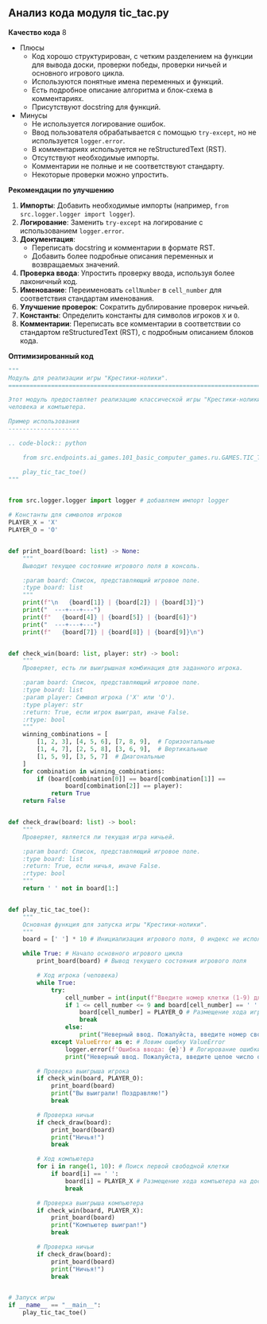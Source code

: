 ## Анализ кода модуля tic_tac.py

**Качество кода**
8
-   Плюсы
    -   Код хорошо структурирован, с четким разделением на функции для вывода доски, проверки победы, проверки ничьей и основного игрового цикла.
    -   Используются понятные имена переменных и функций.
    -   Есть подробное описание алгоритма и блок-схема в комментариях.
    -   Присутствуют docstring для функций.
-   Минусы
    -   Не используется логирование ошибок.
    -   Ввод пользователя обрабатывается с помощью `try-except`, но не используется `logger.error`.
    -   В комментариях используется не reStructuredText (RST).
    -   Отсутствуют необходимые импорты.
    -   Комментарии не полные и не соответствуют стандарту.
    -   Некоторые проверки можно упростить.

**Рекомендации по улучшению**

1.  **Импорты**: Добавить необходимые импорты (например, `from src.logger.logger import logger`).
2.  **Логирование**: Заменить `try-except` на логирование с использованием `logger.error`.
3.  **Документация**:
    -   Переписать docstring и комментарии в формате RST.
    -   Добавить более подробные описания переменных и возвращаемых значений.
4.  **Проверка ввода**: Упростить проверку ввода, используя более лаконичный код.
5.  **Именование**: Переименовать `cellNumber` в `cell_number` для соответствия стандартам именования.
6.  **Улучшение проверок**: Сократить дублирование проверок ничьей.
7.  **Константы**: Определить константы для символов игроков `X` и `O`.
8.  **Комментарии**: Переписать все комментарии в соответствии со стандартом reStructuredText (RST), с подробным описанием блоков кода.

**Оптимизированный код**

```python
"""
Модуль для реализации игры "Крестики-нолики".
=========================================================================================

Этот модуль предоставляет реализацию классической игры "Крестики-нолики" для двух игроков:
человека и компьютера.

Пример использования
--------------------

.. code-block:: python

    from src.endpoints.ai_games.101_basic_computer_games.ru.GAMES.TIC_TAC.tic_tac import play_tic_tac_toe

    play_tic_tac_toe()
"""


from src.logger.logger import logger # добавляем импорт logger

# Константы для символов игроков
PLAYER_X = 'X'
PLAYER_O = 'O'


def print_board(board: list) -> None:
    """
    Выводит текущее состояние игрового поля в консоль.

    :param board: Список, представляющий игровое поле.
    :type board: list
    """
    print(f"\n   {board[1]} | {board[2]} | {board[3]}")
    print("  ---+---+---")
    print(f"   {board[4]} | {board[5]} | {board[6]}")
    print("  ---+---+---")
    print(f"   {board[7]} | {board[8]} | {board[9]}\n")


def check_win(board: list, player: str) -> bool:
    """
    Проверяет, есть ли выигрышная комбинация для заданного игрока.

    :param board: Список, представляющий игровое поле.
    :type board: list
    :param player: Символ игрока ('X' или 'O').
    :type player: str
    :return: True, если игрок выиграл, иначе False.
    :rtype: bool
    """
    winning_combinations = [
        [1, 2, 3], [4, 5, 6], [7, 8, 9],  # Горизонтальные
        [1, 4, 7], [2, 5, 8], [3, 6, 9],  # Вертикальные
        [1, 5, 9], [3, 5, 7]  # Диагональные
    ]
    for combination in winning_combinations:
        if (board[combination[0]] == board[combination[1]] ==
                board[combination[2]] == player):
            return True
    return False


def check_draw(board: list) -> bool:
    """
    Проверяет, является ли текущая игра ничьей.

    :param board: Список, представляющий игровое поле.
    :type board: list
    :return: True, если ничья, иначе False.
    :rtype: bool
    """
    return ' ' not in board[1:]


def play_tic_tac_toe():
    """
    Основная функция для запуска игры "Крестики-нолики".
    """
    board = [' '] * 10 # Инициализация игрового поля, 0 индекс не используется

    while True: # Начало основного игрового цикла
        print_board(board) # Вывод текущего состояния игрового поля

        # Ход игрока (человека)
        while True:
            try:
                cell_number = int(input(f"Введите номер клетки (1-9) для '{PLAYER_O}': ")) # Запрос ввода номера клетки у игрока
                if 1 <= cell_number <= 9 and board[cell_number] == ' ': # Проверка корректности ввода
                    board[cell_number] = PLAYER_O # Размещение хода игрока на доске
                    break
                else:
                    print("Неверный ввод. Пожалуйста, введите номер свободной клетки от 1 до 9.") # Вывод сообщения об ошибке ввода
            except ValueError as e: # Ловим ошибку ValueError
                logger.error(f'Ошибка ввода: {e}') # Логирование ошибки
                print("Неверный ввод. Пожалуйста, введите целое число от 1 до 9.")  # Вывод сообщения об ошибке ввода

        # Проверка выигрыша игрока
        if check_win(board, PLAYER_O):
            print_board(board)
            print("Вы выиграли! Поздравляю!")
            break

        # Проверка ничьи
        if check_draw(board):
            print_board(board)
            print("Ничья!")
            break

        # Ход компьютера
        for i in range(1, 10): # Поиск первой свободной клетки
            if board[i] == ' ':
                board[i] = PLAYER_X # Размещение хода компьютера на доске
                break

        # Проверка выигрыша компьютера
        if check_win(board, PLAYER_X):
            print_board(board)
            print("Компьютер выиграл!")
            break

        # Проверка ничьи
        if check_draw(board):
            print_board(board)
            print("Ничья!")
            break


# Запуск игры
if __name__ == "__main__":
    play_tic_tac_toe()